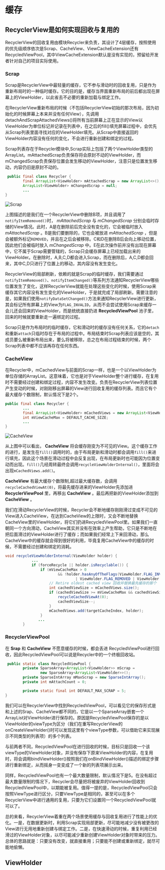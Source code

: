 # 缓存
## RecyclerView是如何实现回收与复用的
RecyclerView的回收复用由模块Recycler来负责，其设计了4层缓存，按照使用的优先级顺序依次是Scrap、CacheView、ViewCacheExtension还有RecycledViewPool，其中ViewCacheExtension默认是没有实现的，预留给开发者针对自己的项目实际使用。
### Scrap
Scrap是RecyclerView中最轻量的缓存，它不参与滑动时的回收复用，只是作为重新布局时的一种临时缓存。它的目的是，缓存当界面重新布局的前后都出现在屏幕上的ViewHolder，以此省去不必要的重新加载与绑定工作。

在RecyclerView重新布局的时候（不包括RecyclerView初始的那次布局，因为初始化的时候屏幕上本来并没有任何View），先调用detachAndScrapAttachedViews()将所有当前屏幕上正在显示的View以ViewHolder为单位标记并记录在列表中，在之后的fill()填充屏幕过程中，会优先从Scrap列表里面寻找对应的ViewHolder填充。从Scrap中直接返回的ViewHolder内容没有任何的变化，不会进行重新创建和绑定的过程。

Scrap列表存在于Recycler模块中,Scrap实际上包括了两个ViewHolder类型的ArrayList。mAttachedScrap负责保存将会原封不动的ViewHolder，而mChangedScrap负责保存位置会发生移动的ViewHolder，注意只是位置发生移动，内容仍旧是原封不动的。

```java
 public final class Recycler {
        final ArrayList<ViewHolder> mAttachedScrap = new ArrayList<>();
        ArrayList<ViewHolder> mChangedScrap = null;
        ...
}
```
![Scrap](https://upload-images.jianshu.io/upload_images/7142965-b0656d603b8d445f.png)

上图描述的是我们在一个RecyclerView中删除B项，并且调用了``notifyItemRemoved()``时， _mAttachedScrap_ 与 _mChangedScrap_ 分别会临时存储的View情况。此时，A是在删除前后完全没有变化的，它会被临时放入 _mAttachedScrap_ 。B是我们要删除的，它也会被放进 _mAttachedScrap_ ，但是会被额外标记`REMOVED`，并且在之后会被移除。C和D在删除B后会向上移动位置，因此他们会被临时放入 _mChangedScrap_ 中。E在此次操作前并没有出现在屏幕中，它不属于Scrap需要管辖的，Scrap只会缓存屏幕上已经加载出来的ViewHolder。在删除时，A,B,C,D都会进入Scrap，而在删除后，A,C,D都会回来，其中C,D只进行了位置上的移动，其内容没有发生变化。

RecyclerView的局部刷新，依赖的就是Scrap的临时缓存，我们需要通过``notifyItemRemoved()``、``notifyItemChanged()``等系列方法通知RecyclerView哪些位置发生了变化，这样RecyclerView就能在处理这些变化的时候，使用Scrap来缓存其它内容没有发生变化的ViewHolder，于是就完成了局部刷新。需要注意的是，如果我们使用``notifyDataSetChanged()``方法来通知RecyclerView进行更新，其会标记所有屏幕上的View为`FLAG_INVALID`，从而不会尝试使用Scrap来缓存一会儿还会回来的ViewHolder，而是统统直接扔进 __RecycledViewPool__ 池子里，回来的时候就要重新走一遍绑定的过程。

Scrap只是作为布局时的临时缓存，它和滑动时的缓存没有任何关系，它的``detach``和重新``attach``只临时存在于布局的过程中。布局结束时Scrap列表应该是空的，其成员要么被重新布局出来，要么将被移除，总之在布局过程结束的时候，两个Scrap列表中都不应该再存在任何东西。

### CacheView

在Recycler中，mCachedView与前面的Scrap一样，也是一个以ViewHolder为单位存储的ArrayList。这意味着，它也是对于ViewHolder整个进行缓存，在复用时不需要经过创建和绑定过程，内容不发生改变。负责在RecyclerView列表位置产生变动的时候，对刚刚移出屏幕的View进行回收复用的缓存列表。而且它有个最大缓存个数限制，默认情况下是2个。

```java
public final class Recycler {
        ...
        final ArrayList<ViewHolder> mCachedViews = new ArrayList<ViewHolder>();
        int mViewCacheMax = DEFAULT_CACHE_SIZE;
        ...
}
```
![CacheView](https://upload-images.jianshu.io/upload_images/7142965-d2b2e4385d10ed8d.png)

从上图中可以看出， __CacheView__ 将会缓存刚变为不可见的View。这个缓存工作的进行，是发生在``fill()``调用时的，由于布局更新和滑动时都会调用``fill()``来进行填充，因此这个场景在滑动过程中会反复出现，在布局更新时也可能因为位置变动而出现。``fill()``几经周转最终会调用``recycleViewHolderInternal()``，里面将会出现``mCachedViews.add()``。

__CacheView__ 有最大缓存个数限制,超过最大缓存数，会调用``recycleCachedViewAt(0)``，将最先缓存进来的ViewHolder先添加进 __RecyclerViewPool__ 里，再移出 __CacheView__ 。最后再把新的ViewHolder添加到 __CacheView__ 。

我们在滑动RecyclerView的时候，Recycler会不断地缓存刚刚滑过变成不可见的View进入CacheView，在达到CacheView的上限时，又会不断地替换CacheView里的ViewHolder，将它们扔进RecycledViewPool里。如果我们一直朝同一个方向滑动，CacheView其实并没有在效率上产生帮助，它只是不断地在把后面滑过的ViewHolder进行了缓存；而如果我们经常上下来回滑动，那么CacheView中的缓存就会得到很好的利用，毕竟复用CacheView中的缓存的时候，不需要经过创建和绑定的消耗。

```java
void recycleViewHolderInternal(ViewHolder holder) {
            ...
            if (forceRecycle || holder.isRecyclable()) {
                if (mViewCacheMax > 0
                        && !holder.hasAnyOfTheFlags(ViewHolder.FLAG_INVALID
                                | ViewHolder.FLAG_REMOVED | ViewHolder.FLAG_UPDATE)) {
                    // Retire oldest cached view 回收并替换最先缓存的那个
                    int cachedViewSize = mCachedViews.size();
                    if (cachedViewSize >= mViewCacheMax && cachedViewSize > 0) {
                        recycleCachedViewAt(0);
                        cachedViewSize--;
                    }
                    mCachedViews.add(targetCacheIndex, holder);
                }
               ...
        }
```

### RecyclerViewPool
在 __Srap__ 和 __CacheView__ 不愿意缓存的时候，都会丢进 RecycledViewPool进行回收，因此RecycledViewPool可以说是Recycler中的一个终极回收站。
```java
 public static class RecycledViewPool {
        private SparseArray<ArrayList<ViewHolder>> mScrap =
                new SparseArray<ArrayList<ViewHolder>>();
        private SparseIntArray mMaxScrap = new SparseIntArray();
        private int mAttachCount = 0;

        private static final int DEFAULT_MAX_SCRAP = 5;
}
```
我们可以在RecyclerView中找到RecycledViewPool，可以看见它的保存形式是和上述的Srap、CacheView都不同的，它是以一个SparseArray嵌套一个ArrayList对ViewHolder进行保存的。原因是RecycledViewPool保存的是以ViewHolder的viewType为区分（我们在重写RecyclerView的onCreateViewHolder()时可以发现这里有个viewType参数，可以借助它来实现展示不同类型的列表项）的多个列表。

与前两者不同，RecycledViewPool在进行回收的时候，目标只是回收一个该viewType的ViewHolder对象，并没有保存下原来ViewHolder的内容，在复用时，将会调用bindViewHolder()按照我们在onBindViewHolder()描述的绑定步骤进行重新绑定，从而摇身一变变成了一个新的列表项展示出来。

同样，RecycledViewPool也有一个最大数量限制，默认情况下是5。在没有超过最大数量限制的情况下，Recycler会尽量把将被废弃的ViewHolder回收到RecycledViewPool中，以期能被复用。值得一提的是，RecycledViewPool只会按照ViewType进行区分，只要ViewType是相同的，甚至可以在多个RecyclerView中进行通用的复用，只要为它们设置同一个RecycledViewPool就可以了。

总的来看，RecyclerView着重在两个场景使用缓存与回收复用进行了性能上的优化。一是，在数据更新时，利用Scrap实现局部更新，尽可能地减少没有被更改的View进行无用地重新创建与绑定工作。二是，在快速滑动的时候，重复利用已经滑过的ViewHolder对象，以尽可能减少重新创建ViewHolder对象时带来的压力。总体的思路就是：只要没有改变，就直接重用；只要能不创建或重新绑定，就尽可能地偷懒。




## ViewHolder





